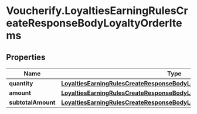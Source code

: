 # Voucherify.LoyaltiesEarningRulesCreateResponseBodyLoyaltyOrderItems

## Properties

Name | Type | Description | Notes
------------ | ------------- | ------------- | -------------
**quantity** | [**LoyaltiesEarningRulesCreateResponseBodyLoyaltyOrderItemsQuantity**](LoyaltiesEarningRulesCreateResponseBodyLoyaltyOrderItemsQuantity.md) |  | [optional] 
**amount** | [**LoyaltiesEarningRulesCreateResponseBodyLoyaltyOrderItemsAmount**](LoyaltiesEarningRulesCreateResponseBodyLoyaltyOrderItemsAmount.md) |  | [optional] 
**subtotalAmount** | [**LoyaltiesEarningRulesCreateResponseBodyLoyaltyOrderItemsSubtotalAmount**](LoyaltiesEarningRulesCreateResponseBodyLoyaltyOrderItemsSubtotalAmount.md) |  | [optional] 



